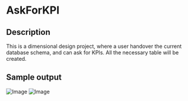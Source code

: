 # AskForKPI 

## Description
This is a dimensional design project, where a user handover the current database schema, and can ask for KPIs. All the necessary table will be created.

## Sample output


![Image](img/2024-09-11_20-52-29.jpeg)
![Image](img/2024-09-11_20-52-29.jpeg)
